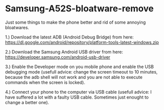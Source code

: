 # Samsung-A52S-bloatware-remove
Just some things to make the phone better and rid of some annoying bloatwares.


1.) Download the latest ADB (Android Debug Bridge) from here: https://dl.google.com/android/repository/platform-tools-latest-windows.zip

2.) Download the Samsung Android USB driver from here: https://developer.samsung.com/android-usb-driver

3.) Enable the Developer mode on you mobile phone and enable the USB debugging mode (usefull advice: change the screen timeout to 10 minutes, because the adb shell will not work and you are not able to execute commands when the screen is locked).    
  
4.) Connect your phone to the computer via USB cable (usefull advice: I have suffered a lot with a faulty USB cable. Sometimes just enought to change a better one).


